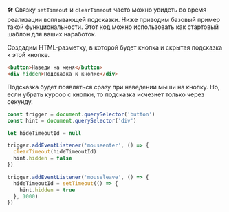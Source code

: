 🛠 Связку `setTimeout` и `clearTimeout` часто можно увидеть во время реализации всплывающей подсказки. Ниже приводим базовый пример такой функциональности. Этот код можно использовать как стартовый шаблон для ваших наработок.

Создадим HTML-разметку, в которой будет кнопка и скрытая подсказка к этой кнопке.

```html
<button>Наведи на меня</button>
<div hidden>Подсказка к кнопке</div>
```

Подсказка будет появляться сразу при наведении мыши на кнопку. Но, если убрать курсор с кнопки, то подсказка исчезнет только через секунду.

```js
const trigger = document.querySelector('button')
const hint = document.querySelector('div')

let hideTimeoutId = null

trigger.addEventListener('mouseenter', () => {
  clearTimeout(hideTimeoutId)
  hint.hidden = false
})

trigger.addEventListener('mouseleave', () => {
  hideTimeoutId = setTimeout(() => {
    hint.hidden = true
  }, 1000)
})
```
